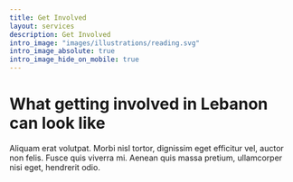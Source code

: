 ```yaml
---
title: Get Involved
layout: services
description: Get Involved
intro_image: "images/illustrations/reading.svg"
intro_image_absolute: true
intro_image_hide_on_mobile: true
---
```


# What getting involved in Lebanon can look like

Aliquam erat volutpat. Morbi nisl tortor, dignissim eget efficitur vel, auctor non felis. Fusce quis viverra mi. Aenean quis massa pretium, ullamcorper nisi eget, hendrerit odio.

